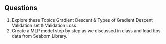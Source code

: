 ## Questions

1. Explore these Topics
Gradient Descent & Types of Gradient Descent
Validation set & Validation Loss
2. Create a MLP model step by step as we discussed in class and load tips data from Seaborn Library.